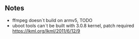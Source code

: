 ## Notes

* ffmpeg doesn`t build on armv5, TODO
* uboot tools can`t be built with 3.0.8 kernel, patch required https://lkml.org/lkml/2011/6/12/9

